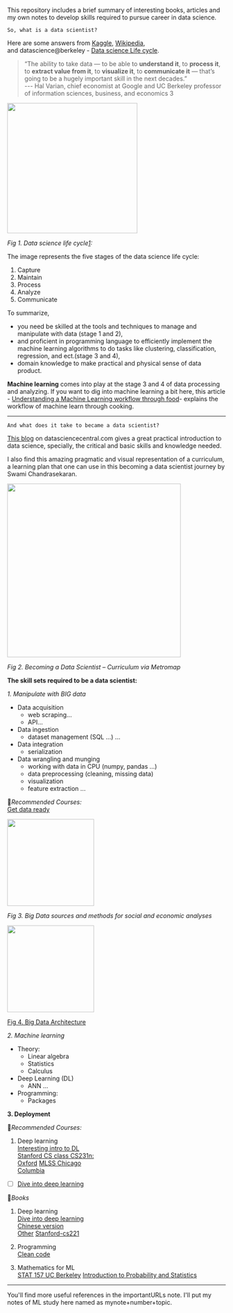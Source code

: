 This repository includes a brief summary of interesting books, articles and my own notes to develop skills required to pursue career in data science.

``So, what is a data scientist?``  

Here are some answers from
[Kaggle](https://gigaom.com/2013/07/11/kaggle-now-has-100k-data-scientists-but-whats-a-data-scientist/), [Wikipedia](https://en.wikipedia.org/wiki/Data_science),     
and datascience@berkeley - [Data science Life cycle](https://datascience.berkeley.edu/about/what-is-data-science/).

>“The ability to take data — to be able to **understand it**, to **process it**, to **extract value from it**, to **visualize it**, to **communicate it** — that’s going to be a hugely important skill in the next decades.”  
 --- Hal Varian, chief economist at Google and UC Berkeley professor of information sciences, business, and economics 3


<img src="https://cdn3.datascience.berkeley.edu/content/0be56de3069740669fe2d696fb60220e/DataScienceLifeCycle.jpg" height="300">

*Fig 1. Data science life cycle[1][]:*  

The image represents the five stages of the data science life cycle:   
1. Capture   
2. Maintain
3. Process
4. Analyze
5. Communicate

To summarize,
* you need be skilled at the tools and techniques to manage and manipulate with data (stage 1 and 2),
* and proficient in programming language to efficiently implement the machine learning algorithms to do tasks like clustering, classification, regression, and ect.(stage 3 and 4),
* domain knowledge to make practical and physical sense of data product.

**Machine learning** comes into play at the stage 3 and 4 of data processing and analyzing. If you want to dig into machine learning a bit here, this article - [Understanding a Machine Learning workflow through food](https://towardsdatascience.com/understanding-a-machine-learning-workflow-through-food-690ddad7803)- explains the workflow of machine learn through cooking.

----

``And what does it take to became a data scientist?``

[This blog](https://www.datasciencecentral.com/profiles/blogs/a-practical-introduction-to-data-science-from-zipfian-academy) on datasciencecentral.com gives a great practical introduction to data science, specially, the critical and basic skills and knowledge needed.  

I also find this amazing pragmatic and visual representation of a curriculum, a learning plan that one can use in this becoming a data scientist journey by Swami Chandrasekaran.  

<img src="http://nirvacana.com/thoughts/wp-content/uploads/2018/01/RoadToDataScientist1.png" height="400">

*Fig 2. Becoming a Data Scientist – Curriculum via Metromap*  



**The skill sets required to be a data scientist:**

*1. Manipulate with *BIG* data*
* Data acquisition
   - web scraping...
   - API...
* Data ingestion
   - dataset management (SQL ...)
   ...
* Data integration
   - serialization
* Data wrangling and munging  
   - working with data in CPU (numpy, pandas ...)
   - data preprocessing (cleaning, missing data)
   - visualization
   - feature extraction
   ...

:bookmark:*Recommended Courses:*  
   [Get data ready](http://dsg.csail.mit.edu/6.S080/syllabus.php)   



<img src="https://www.researchgate.net/profile/Desamparados_Blazquez/publication/319607964/figure/fig2/AS:537508054536192@1505163314675/Big-Data-architecture-for-nowcasting-and-forecasting-social-and-economic-changes.png" height="200">

*Fig 3. Big Data sources and methods for social and economic analyses*


<img src="https://www.xenonstack.com/images/blog/big-data-framework.png" height="200">

[Fig 4. Big Data Architecture](https://www.xenonstack.com/blog/big-data-ingestion/)

*2. Machine learning*

* Theory:
   - Linear algebra
   - Statistics
   - Calculus
* Deep Learning (DL)
   - ANN ...
* Programming:
   - Packages

**3. Deployment**

 :bookmark:*Recommended Courses:*
1. Deep learning   
[Interesting intro to DL](https://www.youtube.com/watch?v=BR9h47Jtqyw)  
[Stanford CS class CS231n:](http://cs231n.github.io/)  
[Oxford](https://www.cs.ox.ac.uk/people/varun.kanade/teaching/ML-MT2016/lectures/)
[MLSS Chicago](https://ttic.uchicago.edu/~suriya/website-intromlss2018/)  
[Columbia](https://www.ee.columbia.edu/~dpwe/e6820/lectures/L03-ml.pdf)
- [ ] [Dive into deep learning](https://www.youtube.com/playlist?list=PLZSO_6-bSqHQHBCoGaObUljoXAyyqhpFW)


:bookmark:*Books*
1. Deep learning   
[Dive into deep learning](https://d2l.ai/)  
[Chinese version](http://zh.gluon.ai/chapter_preface/preface.html)  
[Other](https://github.com/yz599/books)
[Stanford-cs221](https://stanford-cs221.github.io/autumn2019/)


2. Programming  
[Clean code](http://zh.gluon.ai/chapter_preface/preface.html)



3. Mathematics for ML   
[STAT 157 UC Berkeley](https://www.youtube.com/watch?v=Va8WWRfw7Og&list=PLZSO_6-bSqHQHBCoGaObUljoXAyyqhpFW)
[Introduction to Probability and Statistics](https://ocw.mit.edu/courses/mathematics/18-05-introduction-to-probability-and-statistics-spring-2014/readings/)

---
You'll find more useful references in the importantURLs note. I'll put my notes of ML study here named as mynote+number+topic.


[1]:https://datascience.berkeley.edu/about/what-is-data-science/
